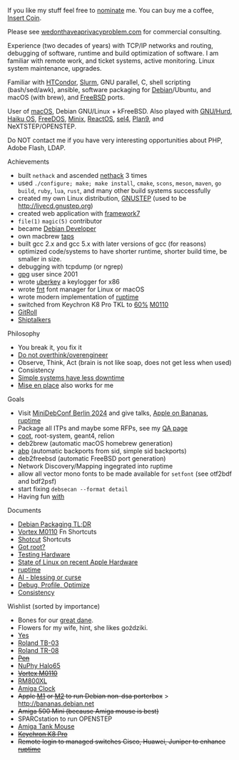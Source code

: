 If you like my stuff feel free to [nominate](https://stars.github.com/nominate) me. You can buy me a coffee, [Insert Coin](https://www.buymeacoffee.com/alexmy).

Please see [wedonthaveaprivacyproblem.com](https://github.com/wedonthaveaprivacyproblem/) for commercial consulting.

Experience (two decades of years) with TCP/IP networks and routing, debugging of software, runtime and build optimization of software. I am familiar with remote work, and ticket systems, active monitoring. Linux system maintenance, upgrades.

Familiar with [HTCondor](https://htcondor.org), [Slurm](https://slurm.schedmd.com), GNU parallel, C, shell scripting (bash/sed/awk), ansible, software packaging for [Debian](https://debian.org)/Ubuntu, and macOS (with brew), and [FreeBSD](https://freebsd.org) ports.

User of [macOS](https://next.com), Debian GNU/Linux + kFreeBSD. Also played with [GNU/Hurd](https://www.debian.org/ports/hurd/), [Haiku OS](https://www.haiku-os.org), [FreeDOS](https://www.freedos.org), [Minix](https://www.minix3.org), [ReactOS](https://reactos.org), [sel4](https://sel4.systems/), [Plan9](https://9p.io/plan9/), and NeXTSTEP/OPENSTEP.

Do NOT contact me if you have very interesting opportunities about PHP, Adobe Flash, LDAP.

Achievements
- built `nethack` and ascended [nethack](https://github.com/alexmyczko/nethack) 3 times
- used `./configure; make; make install`, `cmake`, `scons`, `meson`, `maven`, `go build`, `ruby`, `lua`, `rust`, and many other build systems successfully
- created my own Linux distribution, [GNUSTEP](https://aiei.ch/gnustep) (used to be http://livecd.gnustep.org)
- created web application with [framework7](https://framework7.io)
- `file(1)` `magic(5)` contributor
- became [Debian Developer](https://qa.debian.org/developer.php?login=tar@debian.org)
- own macbrew [taps](https://github.com/alexmyczko/homebrew-mac)
- built gcc 2.x and gcc 5.x with later versions of gcc (for reasons)
- optimized code/systems to have shorter runtime, shorter build time, be smaller in size.
- debugging with tcpdump (or ngrep)
- [gpg](https://db.debian.org/fetchkey.cgi?fingerprint=B60A1BF363DC1319FF0A8E89116852BCDF7515C0) user since 2001
- wrote [uberkey](https://github.com/alexmyczko/uberkey) a keylogger for x86
- wrote [fnt](https://github.com/alexmyczko/fnt) font manager for Linux or macOS
- wrote modern implementation of [ruptime](https://github.com/alexmyczko/ruptime)
- switched from Keychron K8 Pro TKL to [60%](https://www.reddit.com/r/MechanicalKeyboards/comments/1b2i0k1/m0110_with_tank/) [M0110](https://github.com/alexmyczko/autoexec.bat/blob/master/Documents/m0110.md)
- [GitRoll](https://gitroll.io/profile/uaSepoTD0VxNQbhD8hRzeYneXwNn2)
- [Shiptalkers](https://shiptalkers.dev/compare?github=alexmyczko&twitter=aieidotch)

Philosophy
- You break it, you fix it
- [Do not overthink/overengineer](https://github.com/kelseyhightower/nocode)
- Observe, Think, Act (brain is not like soap, does not get less when used)
- Consistency
- [Simple systems have less downtime](https://www.gkogan.co/blog/simple-systems/)
- [Mise en place](https://en.wikipedia.org/wiki/Mise_en_place) also works for me

Goals
- Visit [MiniDebConf Berlin 2024](https://wiki.debian.org/DebianEvents/de/2024/MiniDebconfBerlin) and give talks, [Apple on Bananas](https://github.com/alexmyczko/autoexec.bat/blob/master/Documents/bananas.md), [ruptime](https://github.com/alexmyczko/autoexec.bat/blob/master/Documents/ruptime.key)
- Package all ITPs and maybe some RFPs, see my [QA page](https://qa.debian.org/developer.php?login=gurkan%40phys.ethz.ch)
- [coot](https://packages.debian.org/coot), root-system, geant4, relion
- deb2brew (automatic macOS homebrew generation)
- [abp](https://github.com/alexmyczko/autoexec.bat/blob/master/abp) (automatic backports from sid, simple sid backports)
- deb2freebsd (automatic FreeBSD port generation)
- Network Discovery/Mapping ingegrated into ruptime
- allow all vector mono fonts to be made available for `setfont` (see otf2bdf and bdf2psf)
- start fixing `debsecan --format detail`
- Having fun [with](https://www.zazzle.ch/mbr/238224177574007497/likes?rf=238224177574007497)

Documents
- [Debian Packaging TL;DR](https://github.com/alexmyczko/autoexec.bat/blob/master/Documents/debian-packaging.md)
- [Vortex M0110](https://github.com/alexmyczko/autoexec.bat/blob/master/Documents/m0110.md) Fn Shortcuts
- [Shotcut](https://github.com/alexmyczko/autoexec.bat/blob/master/Documents/shotcut.md) Shortcuts
- [Got root?](https://github.com/alexmyczko/autoexec.bat/blob/master/Documents/got-root.md)
- [Testing Hardware](https://github.com/alexmyczko/autoexec.bat/blob/master/Documents/hardware.md)
- [State of Linux on recent Apple Hardware](https://github.com/alexmyczko/autoexec.bat/blob/master/Documents/bananas.md)
- [ruptime](https://github.com/alexmyczko/autoexec.bat/blob/master/Documents/ruptime.pdf)
- [AI - blessing or curse](https://github.com/alexmyczko/autoexec.bat/blob/master/Documents/ai.pdf)
- [Debug, Profile, Optimize]()
- [Consistency]()

Wishlist (sorted by importance)
- Bones for our [great dane](https://www.flickr.com/photos/aiei/34397165464/).
- Flowers for my wife, hint, she likes goździki.
- [Yes](https://web.archive.org/web/20211109055443/https://mykeyboard.eu/catalogue/modern-m0110-keyboard-kit_639/)
- [Roland TB-03](https://www.digitec.ch/de/s1/product/roland-tb-03-synthesizer-12811472?supplier=406802&utm_source=google&utm_medium=cpc&utm_campaign=PROD_CH_PMAX_CSS_Cluster_5&campaignid=20384870329&adgroupid=&adid=&dgCidg=CjwKCAjw_e2wBhAEEiwAyFFFo8M0z_FRuv3G5P5bDgVwALVCaJ17QRUKzJNfWtAadhDmw2XcOpPJWRoCYjMQAvD_BwE&gad_source=1&gclid=CjwKCAjw_e2wBhAEEiwAyFFFo8M0z_FRuv3G5P5bDgVwALVCaJ17QRUKzJNfWtAadhDmw2XcOpPJWRoCYjMQAvD_BwE&gclsrc=aw.ds)
- [Roland TR-08](https://www.digitec.ch/de/s1/product/roland-tr-08-groovebox-midi-controller-12826452?ip=tr-08)
- ~~[Pen](https://www.galaxus.ch/en/s12/product/caran-dache-849-popline-orange-pens-5608696)~~
- [NuPhy Halo65](https://nuphy.com/apps/wishlist/65ec733a16c406dafe64dc6d)
- ~~[Vortex M0110](https://vortexgear.store/products/m0110-qmk-via-vial-version?variant=43156282998947)~~
- [RM800XL](https://revive-machines.com/index-en.html)
- [Amiga Clock](https://retrofied.uk/products/amiga-workbench-small-desktop-wall-clock)
- ~~Apple [M1](https://www.apple.com/ch-de-edu/shop/buy-mac/mac-mini/apple-m2-chip-mit-8-core-cpu-und-10-core-gpu-256gb) or [M2](https://www.apple.com/ch-de-edu/shop/buy-mac/mac-studio/12-core-cpu-30-core-gpu-16-core-neural-engine-32-gb-arbeitsspeicher-512gb) to run Debian non-dsa porterbox~~ > http://bananas.debian.net
- ~~Amiga 500 Mini (because Amiga mouse is best)~~
- SPARCstation to run OPENSTEP
- [Amiga Tank Mouse](https://www.ebay.de/itm/125915566672?chn=ps&_ul=DE&norover=1&mkevt=1&mkrid=707-168914-925416-0&mkcid=2&itemid=125915566672&targetid=293946777986&device=m&mktype=pla&googleloc=1003297&poi=&campaignid=20357221430&mkgroupid=146340207970&rlsatarget=pla-293946777986&abcId=&merchantid=7364532&gad_source=1&gclid=CjwKCAjw0YGyBhByEiwAQmBEWjQ1pi11cgBH8Xqhi05NOrg9q8f2nKil_MmwGFyuHdrtBbFI_xRtZxoC51UQAvD_BwE)
- ~~[Keychron K8 Pro](https://www.digitec.ch/de/s1/product/keychron-k8-pro-us-kabelgebunden-kabellos-tastatur-22670050?ip=keychron+k8+pro)~~
- ~~Remote login to managed switches Cisco, Huawei, Juniper to enhance [ruptime](https://github.com/alexmyczko/ruptime)~~

<!--
![Metrics](https://metrics.lecoq.io/alexmyczko?template=classic&repositories.forks=true&base.metadata=0&lines=1&achievements=1&achievements.threshold=C&achievements.secrets=true&achievements.display=compact&achievements.limit=0&config.timezone=Europe%2FZurich)

Something went wrong bananas!
![Alex's github stats](https://github-readme-stats.vercel.app/api?username=alexmyczko&show_icons=true&theme=graywhite)

[![Top Langs](https://github-readme-stats.vercel.app/api/top-langs/?username=alexmyczko&layout=compact)](https://github.com/anuraghazra/github-readme-stats)
-->
